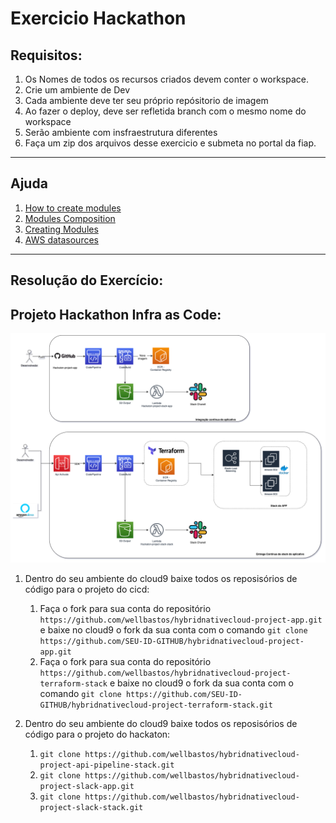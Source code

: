 # Exercicio Hackathon

## Requisitos:

1. Os Nomes de todos os recursos criados devem conter o workspace.
2. Crie um ambiente de Dev
3. Cada ambiente deve ter seu próprio repósitorio de imagem
4. Ao fazer o deploy, deve ser refletida branch com o mesmo nome do workspace
5. Serão ambiente com insfraestrutura diferentes
6. Faça um zip dos arquivos desse exercicio e submeta no portal da fiap.

---

## Ajuda

1. [How to create modules](https://blog.gruntwork.io/how-to-create-reusable-infrastructure-with-terraform-modules-25526d65f73d)
2. [Modules Composition](https://www.terraform.io/docs/modules/composition.html)
3. [Creating Modules](https://www.terraform.io/docs/modules/index.html)
4. [AWS datasources](https://www.terraform.io/docs/providers/aws/d/instances.html)

---

## Resolução do Exercício:

## Projeto Hackathon Infra as Code:

![project](images/Hackaton-Devops-Arquitetura.png)

1. Dentro do seu ambiente do cloud9 baixe todos os reposisórios de código para o projeto do cicd:
   1. Faça o fork para sua conta do repositório `https://github.com/wellbastos/hybridnativecloud-project-app.git` e baixe no cloud9 o fork da sua conta com o comando `git clone https://github.com/SEU-ID-GITHUB/hybridnativecloud-project-app.git`
   2. Faça o fork para sua conta do repositório `https://github.com/wellbastos/hybridnativecloud-project-terraform-stack` e baixe no cloud9 o fork da sua conta com o comando `git clone https://github.com/SEU-ID-GITHUB/hybridnativecloud-project-terraform-stack.git` 

2. Dentro do seu ambiente do cloud9 baixe todos os reposisórios de código para o projeto do hackaton:
   1. `git clone https://github.com/wellbastos/hybridnativecloud-project-api-pipeline-stack.git`
   2. `git clone https://github.com/wellbastos/hybridnativecloud-project-slack-app.git`
   3. `git clone https://github.com/wellbastos/hybridnativecloud-project-slack-stack.git`
